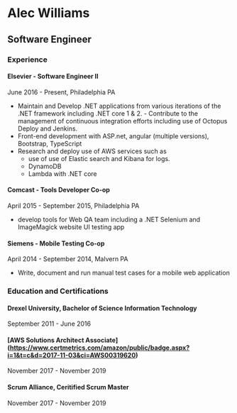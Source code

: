 # Alec Williams

## Software Engineer

### Experience

#### Elsevier - Software Engineer II

June 2016 - Present, Philadelphia PA

- Maintain and Develop .NET applications from various iterations of the .NET framework including .NET core 1 & 2. - Contribute to the management of continuous integration efforts including use of Octopus Deploy and Jenkins.
- Front-end development with ASP.net, angular (multiple versions), Bootstrap, TypeScript
- Research and deploy use of AWS services such as
  - use of use of Elastic search and Kibana for logs.
  - DynamoDB
  - Lambda with .NET core

#### Comcast - Tools Developer Co-op

April 2015 - September 2015, Philadelphia PA

- develop tools for Web QA team including a .NET Selenium and ImageMagick website UI testing app

#### Siemens - Mobile Testing Co-op

April 2014 - September 2014, Malvern PA

- Write, document and run manual test cases for a mobile web application

### Education and Certifications

#### Drexel University, Bachelor of Science Information Technology

  September 2011 - June 2016

#### [AWS Solutions Architect Associate] (https://www.certmetrics.com/amazon/public/badge.aspx?i=1&t=c&d=2017-11-03&ci=AWS00319620)

  November 2017 - November 2019

#### Scrum Alliance, Ceritified Scrum Master

  November 2017 - November 2019

